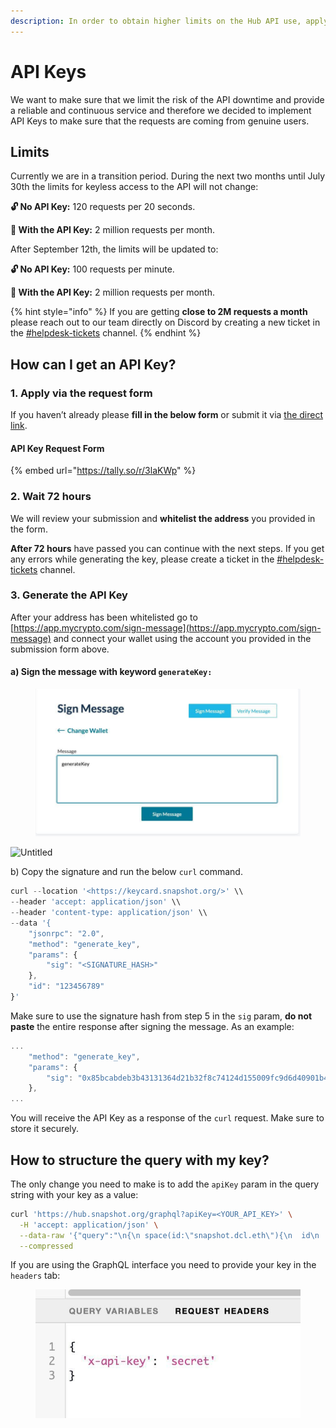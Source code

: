 ```yaml
---
description: In order to obtain higher limits on the Hub API use, apply for an API Key.
---
```


# API Keys

We want to make sure that we limit the risk of the API downtime and provide a reliable and continuous service and therefore we decided to implement API Keys to make sure that the requests are coming from genuine users.

## Limits

Currently we are in a transition period. During the next two months until July 30th the limits for keyless access to the API will not change:

**🔓 No API Key:** 120 requests per 20 seconds.

**🔑 With the API Key:** 2 million requests per month.

After September 12th, the limits will be updated to:

**🔓 No API Key:** 100 requests per minute.

**🔑 With the API Key:** 2 million requests per month.

{% hint style="info" %}
If you are getting **close to 2M requests a month** please reach out to our team directly on Discord by creating a new ticket in the [#helpdesk-tickets](https://discord.com/channels/707079246388133940/1090290400943677440) channel.
{% endhint %}

## How can I get an API Key?

### 1. Apply via the request form

If you haven’t already please **fill in the below form** or submit it via [the direct link](https://tally.so/r/3laKWp).

#### API Key Request Form

{% embed url="https://tally.so/r/3laKWp" %}

### 2. Wait 72 hours

We will review your submission and **whitelist the address** you provided in the form.

**After 72 hours** have passed you can continue with the next steps. If you get any errors while generating the key, please create a ticket in the [#helpdesk-tickets](https://discord.com/channels/707079246388133940/1090290400943677440) channel.

### 3. Generate the API Key

After your address has been whitelisted go to [https://app.mycrypto.com/sign-message](https://app.mycrypto.com/sign-message) and connect your wallet using the account you provided in the submission form above.

#### a) Sign the message with keyword `generateKey:`

<figure><img src="../../.gitbook/assets/image.png" alt=""><figcaption></figcaption></figure>

![Untitled](https://s3-us-west-2.amazonaws.com/secure.notion-static.com/9538a791-a2af-4c1d-889b-3b95a25f070e/Untitled.jpeg)

b) Copy the signature and run the below `curl` command.&#x20;

```javascript
curl --location '<https://keycard.snapshot.org/>' \\
--header 'accept: application/json' \\
--header 'content-type: application/json' \\
--data '{
    "jsonrpc": "2.0",
    "method": "generate_key",
    "params": {
        "sig": "<SIGNATURE_HASH>"
    },
    "id": "123456789"
}'
```

Make sure to use the signature hash from step 5 in the `sig` param, **do not paste** the entire response after signing the message. As an example:

```javascript
...
    "method": "generate_key",
    "params": {
        "sig": "0x85bcabdeb3b43131364d21b32f8c74124d155009fc9d6d40901b4b725f23e0ac632808ebb00f3569bf875ded07b61ac5163ebe757b0897278ab276cdc982e3001c"
    },
...
```

You will receive the API Key as a response of the `curl` request. Make sure to store it securely.

## How to structure the query with my key?

The only change you need to make is to add the `apiKey` param in the query string with your key as a value:

```bash
curl 'https://hub.snapshot.org/graphql?apiKey=<YOUR_API_KEY>' \
  -H 'accept: application/json' \
  --data-raw '{"query":"\n{\n space(id:\"snapshot.dcl.eth\"){\n  id\n  name\n  members\n}\n}","variables":null}' \
  --compressed
```

If you are using the GraphQL interface you need to provide your key in the `headers` tab:

<figure><img src="../../.gitbook/assets/telegram-cloud-photo-size-2-5453882947615705152-x.jpg" alt=""><figcaption></figcaption></figure>
